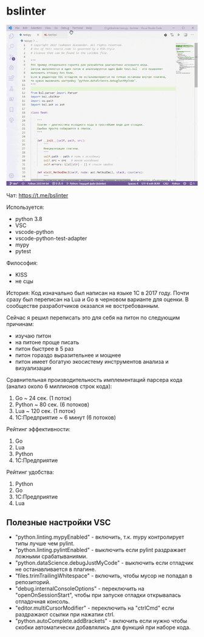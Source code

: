 # bslinter

![bslinter](_gifs/show.gif)

Чат: https://t.me/bslinter

Используется:
* python 3.8
* VSC
* vscode-python
* vscode-python-test-adapter
* mypy
* pytest

Философия:
* KISS
* не сцы

История:
Код изначально был написан на языке 1С в 2017 году.
Почти сразу был переписан на Lua и Go в черновом варианте для оценки.
В сообществе разработчиков оказался не востребованным.

Сейчас я решил переписать это для себя на питон по следующим причинам:
* изучаю питон
* на питоне проще писать
* питон быстрее в 5 раз
* питон гораздо выразительнее и мощнее
* питон имеет богатую экосистему инструментов анализа и визуализации

Сравнительная производительность имплементаций парсера кода (анализ около 6 миллионов строк кода):
1. Go ~ 24 сек. (1 поток)
2. Python ~ 80 сек. (6 потоков)
3. Lua ~ 120 сек. (1 поток)
4. 1С:Предприятие ~ 6 минут (6 потоков)

Рейтинг эффективности:
1. Go
2. Lua
3. Python
4. 1С:Предприятие

Рейтинг удобства:
1. Python
2. Go
3. 1С:Предприятие
4. Lua


## Полезные настройки VSC
* "python.linting.mypyEnabled" - включить, т.к. mypy контролирует типы лучше чем pylint.
* "python.linting.pylintEnabled" - выключить если pylint раздражает ложными срабатываниями.
* "python.dataScience.debugJustMyCode" - выключить если отладчик не останавливается в плагине.
* "files.trimTrailingWhitespace" - включить, чтобы мусор не попадал в репозиторий.
* "debug.internalConsoleOptions" - переключить на "openOnSessionStart", чтобы при запуске отладки открывалась отладочная консоль.
* "editor.multiCursorModifier" - переключить на "ctrlCmd" если раздражают ссылки при нажатии ctrl.
* "python.autoComplete.addBrackets" - включить если нужно чтобы скобки автоматически добавлялись для функций при наборе кода.